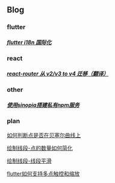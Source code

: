 ## Blog

### flutter

##### [flutter i18n 国际化](https://github.com/jindada/blog/issues/12)

### react

##### [react-router 从 v2/v3 to v4 迁移（翻译）](https://github.com/jindada/blog/issues/6)

### other

##### [使用sinopia搭建私有npm服务](https://github.com/jindada/blog/issues/1)

### plan

[如何判断点是否在贝塞尔曲线上]()

[绘制线段-点的数量如何简化]()

[绘制线段-线段平滑]()

[flutter如何支持多点触控和缩放]()

